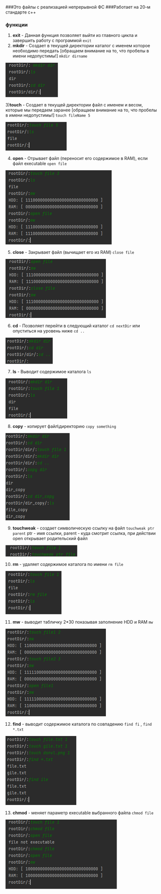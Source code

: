 ###Это файлы с реализацией непрерывной ФС
###Работает на 20-м стандарте с++

### функции
1) **exit** - 
Данная функция позволяет выйти из главного цикла и завершить работу с программой `exit`
2) **mkdir** -
Создает в текущей директории каталог с именем которое необходимо передать [обращаем внимание на то, что пробелы в имени недопустимы!] `mkdir dirname`

![img.png](img.png)

3)**touch** - 
Создает в текущей директории файл с именем и весом, которые мы передаем заранее [обращаем внимание на то, что пробелы в имени недопустимы!] `touch fileName 5`

![img_1.png](img_1.png)

4) **open** - 
Отрывает файл (переносит его содержимое в RAM), если файл executable `open file`

![img_2.png](img_2.png)

5) **close** - 
Закрывает файл (вычищает его из RAM) `close file`

![img_3.png](img_3.png)

6) **cd** - 
Позволяет перейти в следующий каталог `cd nextDir` или опуститься на уровень ниже `cd ..` 

![img_5.png](img_5.png)

7) **ls** - 
Выводит содержимое каталога `ls`

![img_6.png](img_6.png)

8) **copy** - 
копирует файл\директорию `copy something`

![img_7.png](img_7.png)

9) **touchweak** - 
создает символическую ссылку на файл `touchweak ptr parent` ptr - имя ссылки, parent - куда смотрит ссылка, при действии open открывает родительский файл

![img_8.png](img_8.png)

10) **rm** - 
удаляет содержимое каталога по имени `rm file`

![img_9.png](img_9.png)

11) **mw** - 
выводит табличку 2*30 показывая заполнение HDD и RAM `mw`

![img_10.png](img_10.png)

12) **find** - 
выводит содержимое каталога по совпадению `find fi` , `find *.txt`

![img_11.png](img_11.png)

13) **chmod** - 
меняет параметр executable выбранного файла `chmod file`

![img_12.png](img_12.png)
